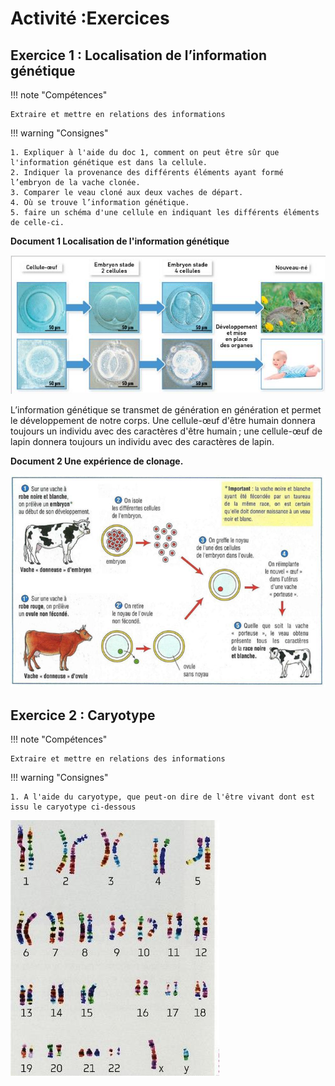 # Activité :Exercices

## Exercice 1 : Localisation de l’information génétique

!!! note "Compétences"

    Extraire et mettre en relations des informations 

!!! warning "Consignes"

    1. Expliquer à l'aide du doc 1, comment on peut être sûr que l'information génétique est dans la cellule.
    2. Indiquer la provenance des différents éléments ayant formé l’embryon de la vache clonée.
    3. Comparer le veau cloné aux deux vaches de départ.
    4. Où se trouve l’information génétique.
    5. faire un schéma d'une cellule en indiquant les différents éléments de celle-ci. 

**Document 1 Localisation de l'information génétique**

![](pictures/devCellOeuf.png)

L’information génétique se transmet de génération en génération et permet le développement de notre corps. 
Une cellule-œuf d'être humain donnera toujours un individu avec des caractères d'être humain ; une cellule-œuf de lapin donnera toujours un individu avec des caractères de lapin.


**Document 2 Une expérience de clonage.**

![](pictures/clonage.png)

## Exercice 2 : Caryotype

!!! note "Compétences"

    Extraire et mettre en relations des informations 

!!! warning "Consignes"

    1. A l'aide du caryotype, que peut-on dire de l'être vivant dont est issu le caryotype ci-dessous


![](pictures/caryotypeDown.png)
